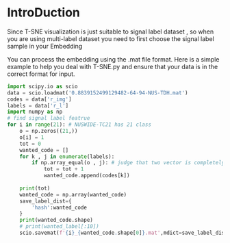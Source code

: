 # IntroDuction
<p>
  Since T-SNE visualization is just suitable to signal label dataset , so when you are using multi-label dataset you need to first choose the signal label sample in your Embedding
</p>
<p>
  You can process the embedding using the .mat file format. Here is a simple example to help you deal with T-SNE.py and ensure that your data is in the correct format for input.
</p>



```python
import scipy.io as scio
data = scio.loadmat('0.8839152499129482-64-94-NUS-TDH.mat')
codes = data['r_img']
labels = data['r_l']
import numpy as np
# find signal label featrue
for i in range(21): # NUSWIDE-TC21 has 21 class
    o = np.zeros((21,))
    o[i] = 1
    tot = 0
    wanted_code = []
    for k , j in enumerate(labels):    
        if np.array_equal(o , j): # judge that two vector is completely equal
            tot = tot + 1
            wanted_code.append(codes[k])
            
    print(tot)
    wanted_code = np.array(wanted_code)
    save_label_dist={
        'hash':wanted_code
    }    
    print(wanted_code.shape)
    # print(wanted_label[:10])
    scio.savemat(f'{i}_{wanted_code.shape[0]}.mat',mdict=save_label_dist)
```
